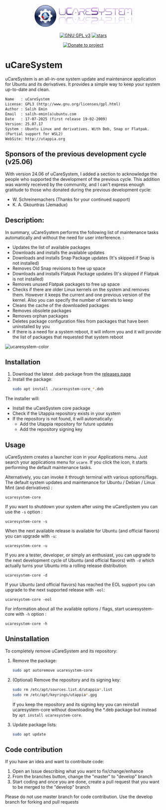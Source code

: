 <p align="center"><img src="https://raw.githubusercontent.com/Utappia/uCareSystem/master/repo-assets/ucaresystem-image-banner.png"></p>

<p align="center">
    <a href="https://www.gnu.org/licenses/gpl-3.0.en.html" target="_blank"><img src="https://img.shields.io/badge/license-GPLv3-blue.svg" alt="GNU GPL v3"></a>
    <a href="https://github.com/Utappia/uCareSystem/stargazers" target="_blank"><img src="https://img.shields.io/github/stars/utappia/ucaresystem.svg" alt="stars"></a>
<p align="center">
    <a href="https://www.paypal.com/donate/?hosted_button_id=SATQ6Y9S3UCSG" target="_blank"><img src="https://img.shields.io/badge/Donate-PayPal-yellow.svg" alt="Donate to project"></a>
 
# uCareSystem

uCareSystem is an all-in-one system update and maintenance application for Ubuntu and its derivatives. It provides a simple way to keep your system up-to-date and clean.

	Name   : uCareSystem
	License: GPL3 (http://www.gnu.org/licenses/gpl.html)
	Author : Salih Emin
	Email  : salih-emin(a)ubuntu.com
	Date   : 17-07-2025 (first release 19-02-2009)
	Version: 25.07.17
	System : Ubuntu Linux and derivatives. With Deb, Snap or Flatpak. (Partial support for WSL2) 
	WebSite: http://utappia.org

## Sponsors of the previous development cycle (v25.06)

With version 24.06 of uCareSystem, I added a section to acknowledge the people who supported the development of the previous cycle. This addition was warmly received by the community, and I can't express enough gratitude to those who donated during the previous development cycle:

- W. Schreinemachers (Thanks for your continued support)
- K. A. Gkountras (Jemadux)

## Description:

In summary, uCareSystem performs the following list of maintenance tasks automatically and without the need for user interference. :

- Updates the list of available packages
- Downloads and installs the available updates
- Downloads and installs Snap Package updates (It's skipped if Snap is not installed)
- Removes Old Snap revisions to free up space
- Downloads and installs Flatpak Package updates (It's skipped if Flatpak is not installed)
- Removes unused Flatpak packages to free up space
- Checks if there are older Linux kernels on the system and removes them. However it keeps the current and one previous version of the kernel. Also you can specify the number of kernels to keep
- Cleans the cache of the downloaded packages
- Removes obsolete packages
- Removes orphan packages
- Deletes package configuration files from packages that have been uninstalled by you
- If there is a need for a system reboot, it will inform you and it will provide the list of packages that requested that system reboot

![ucaresystem-color](https://github.com/user-attachments/assets/6f5171c2-5a64-465b-b794-920e225ce7f7)

## Installation

1. Download the latest .deb package from the [releases page](https://github.com/utappia/ucaresystem/releases)
2. Install the package:
   ```bash
   sudo apt install ./ucaresystem-core_*.deb
   ```
The installer will:
- Install the uCareSystem core package
- Check if the Utappia repository exists in your system
- If the repository is not found, it will automatically:
  - Add the Utappia repository for future updates
  - Add the repository signing key


## Usage

uCareSystem creates a launcher icon in your Applications menu. Just search your applications menu for `ucare`. If you click the icon, it starts performing the default maintenance tasks. 

Alternatively, you can invoke it through terminal with various options/flags. The default system updates and maintenance for Ubuntu / Debian / Linux Mint (and derivatives) :
```
ucaresystem-core
```
If you want to shutdown your system after using the uCareSystem you can use the `-s` option :
```
ucaresystem-core -s
```
When the next available release is available for Ubuntu (and official flavors) you can upgrade with `-u`:
```	
ucaresystem-core -u
```
If you are a tester, developer, or simply an enthusiast, you can upgrade to the next development cycle of Ubuntu (and official flavors) with `-d` which actually turns your Ubuntu into a rolling release distribution:
```
ucaresystem-core -d
```
If your Ubuntu (and official flavors) has reached the EOL support you can upgrade to the next supported release with `-eol`:
```
ucaresystem-core -eol
```
For information about all the available options / flags, start ucaresystem-core with `-h` option :
```
ucaresystem-core -h
```
## Uninstallation

To completely remove uCareSystem and its repository:

1. Remove the package:
   ```bash
   sudo apt autoremove ucaresystem-core
   ```

2. (Optional) Remove the repository and its signing key:
   ```bash
   sudo rm /etc/apt/sources.list.d/utappia*.list
   sudo rm /etc/apt/keyrings/utappia*.gpg
   ```
   If you keep the repository and its signing key you can reinstall ucaresystem-core without downloading the *.deb package but instead by `apt install ucaresystem-core`.

3. Update package lists:
   ```bash
   sudo apt update
   ```

## Code contribution

If you have an idea and want to contribute code:

1. Open an Issue describing what you want to fix/change/enhance
2. From the branches button, change the "master" to "develop" branch
3. Start coding and once you are done, create a pull request that you want to be merged to the "develop" branch

Please do not use master branch for code contribution. Use the develop branch for forking and pull requests
